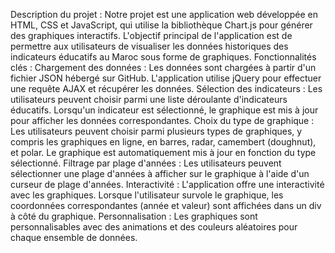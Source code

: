 Description du projet :
Notre projet est une application web développée en HTML, CSS et JavaScript, qui utilise la bibliothèque Chart.js pour générer des graphiques interactifs. L'objectif principal de l'application est de permettre aux utilisateurs de visualiser les données historiques des indicateurs éducatifs au Maroc sous forme de graphiques.
Fonctionnalités clés :
Chargement des données : Les données sont chargées à partir d'un fichier JSON hébergé sur GitHub. L'application utilise jQuery pour effectuer une requête AJAX et récupérer les données.
Sélection des indicateurs : Les utilisateurs peuvent choisir parmi une liste déroulante d'indicateurs éducatifs. Lorsqu'un indicateur est sélectionné, le graphique est mis à jour pour afficher les données correspondantes.
Choix du type de graphique : Les utilisateurs peuvent choisir parmi plusieurs types de graphiques, y compris les graphiques en ligne, en barres, radar, camembert (doughnut), et polar. Le graphique est automatiquement mis à jour en fonction du type sélectionné.
Filtrage par plage d'années : Les utilisateurs peuvent sélectionner une plage d'années à afficher sur le graphique à l'aide d'un curseur de plage d'années.
Interactivité : L'application offre une interactivité avec les graphiques. Lorsque l'utilisateur survole le graphique, les coordonnées correspondantes (année et valeur) sont affichées dans un div à côté du graphique.
Personnalisation : Les graphiques sont personnalisables avec des animations et des couleurs aléatoires pour chaque ensemble de données.
